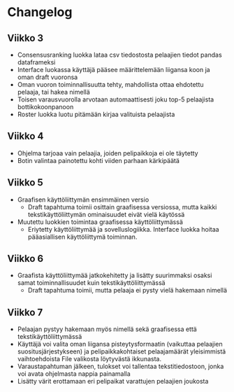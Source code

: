 # Changelog

## Viikko 3
- Consensusranking luokka lataa csv tiedostosta pelaajien tiedot pandas dataframeksi
- Interface luokassa käyttäjä pääsee määrittelemään liigansa koon ja oman draft vuoronsa
- Oman vuoron toiminnallisuutta tehty, mahdollista ottaa ehdotettu pelaaja, tai hakea nimellä
- Toisen varausvuorolla arvotaan automaattisesti joku top-5 pelaajista bottikokoonpanoon
- Roster luokka luotu pitämään kirjaa valituista pelaajista

## Viikko 4
- Ohjelma tarjoaa vain pelaajia, joiden pelipaikkoja ei ole täytetty
- Botin valintaa painotettu kohti viiden parhaan kärkipäätä

## Viikko 5
- Graafisen käyttöliittymän ensimmäinen versio
    - Draft tapahtuma toimii osittain graafisessa versiossa, mutta kaikki tekstikäyttöliittymän ominaisuudet eivät vielä käytössä
- Muutettu luokkien toimintaa graafisessa käyttöliittymässä
    - Eriytetty käyttöliittymää ja sovelluslogiikka. Interface luokka hoitaa pääasiallisen käyttöliittymä toiminnan.

## Viikko 6
- Graafista käyttöliittymää jatkokehitetty ja lisätty suurimmaksi osaksi samat toiminnallisuudet kuin tekstikäyttöliittymässä
    - Draft tapahtuma toimii, mutta pelaaja ei pysty vielä hakemaan nimellä

## Viikko 7
- Pelaajan pystyy hakemaan myös nimellä sekä graafisessa että tekstikäyttöliittymässä
- Käyttäjä voi valita oman liigansa pisteytysformaatin (vaikuttaa pelaajien suositusjärjestykseen) ja pelipaikkakohtaiset pelaajamäärät yleisimmistä vaihtoehdoista File valikosta löytyvästä ikkunasta.
- Varaustapahtuman jälkeen, tulokset voi tallentaa tekstitiedostoon, jonka voi avata ohjelmasta nappia painamalla
- Lisätty värit erottamaan eri pelipaikat varattujen pelaajien joukosta
